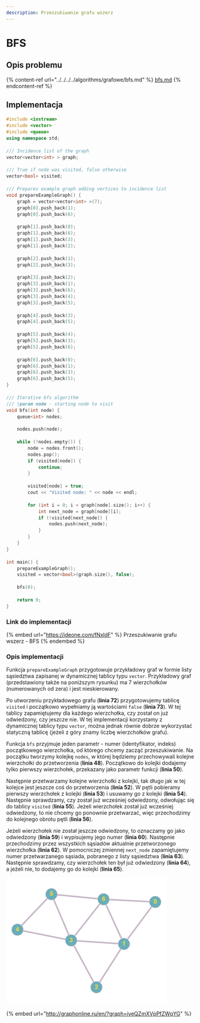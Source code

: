 ```yaml
---
description: Przeszukiwanie grafu wszerz
---
```


# BFS

## Opis problemu

{% content-ref url="../../../../algorithms/grafowe/bfs.md" %}
[bfs.md](../../../../algorithms/grafowe/bfs.md)
{% endcontent-ref %}

## Implementacja

```cpp
#include <iostream>
#include <vector>
#include <queue>
using namespace std;

/// Incidence list of the graph
vector<vector<int> > graph;

/// True if node was visited, false otherwise
vector<bool> visited;

/// Prepares example graph adding vertices to incidence list
void prepareExampleGraph() {
    graph = vector<vector<int> >(7);
    graph[0].push_back(1);
    graph[0].push_back(6);

    graph[1].push_back(0);
    graph[1].push_back(6);
    graph[1].push_back(3);
    graph[1].push_back(2);

    graph[2].push_back(1);
    graph[2].push_back(3);

    graph[3].push_back(2);
    graph[3].push_back(1);
    graph[3].push_back(6);
    graph[3].push_back(4);
    graph[3].push_back(5);

    graph[4].push_back(3);
    graph[4].push_back(5);

    graph[5].push_back(4);
    graph[5].push_back(3);
    graph[5].push_back(6);

    graph[6].push_back(0);
    graph[6].push_back(1);
    graph[6].push_back(3);
    graph[6].push_back(5);
}

/// Iterative bfs algorithm
/// \param node - starting node to visit
void bfs(int node) {
    queue<int> nodes;

    nodes.push(node);

    while (!nodes.empty()) {
        node = nodes.front();
        nodes.pop();
        if (visited[node]) {
            continue;
        }

        visited[node] = true;
        cout << "Visited node: " << node << endl;

        for (int i = 0; i < graph[node].size(); i++) {
            int next_node = graph[node][i];
            if (!visited[next_node]) {
                nodes.push(next_node);
            }
        }
    }
}

int main() {
    prepareExampleGraph();
    visited = vector<bool>(graph.size(), false);

    bfs(0);

    return 0;
}
```

### Link do implementacji

{% embed url="https://ideone.com/fNxldF" %}
Przeszukiwanie grafu wszerz - BFS
{% endembed %}

### Opis implementacji

Funkcja `prepareExampleGraph` przygotowuje przykładowy graf w formie listy sąsiedztwa zapisanej w dynamicznej tablicy typu `vector`. Przykładowy graf (przedstawiony także na poniższym rysunku) ma 7 wierzchołków (numerowanych od zera) i jest nieskierowany.

Po utworzeniu przykładowego grafu (**linia 72**) przygotowujemy tablicę `visited` i początkowo wypełniamy ją wartościami `false` (**linia 73**). W tej tablicy zapamiętujemy dla każdego wierzchołka, czy został on już odwiedzony, czy jeszcze nie. W tej implementacji korzystamy z dynamicznej tablicy typu `vector`, można jednak równie dobrze wykorzystać statyczną tablicę (jeżeli z góry znamy liczbę wierzchołków grafu).

Funkcja `bfs`  przyjmuje jeden parametr - numer (identyfikator, indeks) początkowego wierzchołka, od którego chcemy zacząć przeszukiwanie. Na początku tworzymy kolejkę `nodes`, w której będziemy przechowywali kolejne wierzchołki do przetworzenia (**linia 48**). Początkowo do kolejki dodajemy tylko pierwszy wierzchołek, przekazany jako parametr funkcji (**linia 50**).

Następnie przetwarzamy kolejne wierzchołki z kolejki, tak długo jak w tej kolejce jest jeszcze coś do przetworzenia (**linia 52**). W pętli pobieramy pierwszy wierzchołek z kolejki (**linia 53**) i usuwamy go z kolejki (**linia 54**). Następnie sprawdzamy, czy został już wcześniej odwiedzony, odwołując się do tablicy `visited` (**linia 55**). Jeżeli wierzchołek został już wcześniej odwiedzony, to nie chcemy go ponownie przetwarzać, więc przechodzimy do kolejnego obrotu pętli (**linia 56**).

Jeżeli wierzchołek nie został jeszcze odwiedzony, to oznaczamy go jako odwiedzony (**linia 59**) i wypisujemy jego numer (**linia 60**). Następnie  przechodzimy przez wszystkich sąsiadów aktualnie przetworzonego wierzchołka (**linia 62**). W pomocniczej zmiennej `next_node` zapamiętujemy numer przetwarzanego sąsiada, pobranego z listy sąsiedztwa (**linia 63**). Następnie sprawdzamy, czy wierzchołek ten był już odwiedzony (**linia 64**), a jeżeli nie, to dodajemy go do kolejki (**linia 65**).

![Przykładowy graf wykorzystany w implementacji](../../../../.gitbook/assets/example_graph.png)

{% embed url="http://graphonline.ru/en/?graph=iyeQZmXVpPfZWqYG" %}
